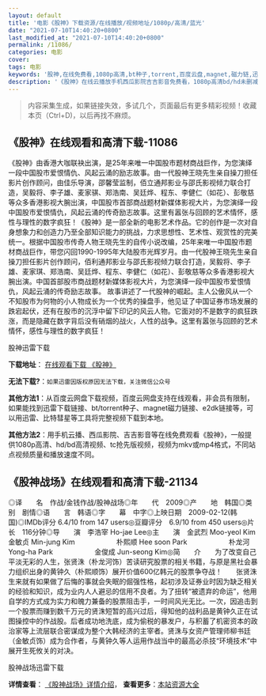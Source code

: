 ```yaml
---
layout: default
title: '电影《股神》下载资源/在线播放/视频地址/1080p/高清/蓝光'
date: "2021-07-10T14:40:20+0800"
last_modified_at: "2021-07-10T14:40:20+0800"
permalink: /11086/
categories: 电影
cover:
tags: 电影
keywords: '股神,在线免费看,1080p高清,bt种子,torrent,百度云盘,magnet,磁力链,迅雷下载资源'
description: '《股神》在线云播放手机西瓜影院吉吉影音免费看，1080p高清bd/hd未删减完整版和tc抢先枪版，mkv/mp4格式，附带bt/torrent种子、magnet/磁力链、百度云盘、网盘资源迅雷下载链接'
---
```


>内容采集生成，如果链接失效，多试几个，页面最后有更多精彩视频！收藏本页（Ctrl+D)，以后再找不麻烦。


## 《股神》在线观看和高清下载-11086

《股神》由香港大咖联袂出演，是25年来唯一中国股市题材商战巨作，为您演绎一段中国股市爱恨情仇、风起云涌的励志故事。由一代股神王晓先生亲自操刀担任影片创作顾问，由佳乐导演，邵馨莹监制，佰立通邦影业与邵氏影视倾力联合打造，吴毅将、李子雄、麦家骐、郑浩南、吴廷烨、程东、李健仁（如花）、彭敬慈等众多香港影视大腕出演，中国股市首部商战题材新媒体影视大片，为您演绎一段中国股市爱恨情仇，风起云涌的传奇励志故事。这里有嚣张与回顾的艺术情怀，感性与理性的数字疯狂！《股神》是一部全新的电影艺术作品。它的创作是一次对自身想象力和创造力乃至全部知识能力的挑战，力求思想性、艺术性、观赏性的完美统一。根据中国股市传奇人物王晓先生的自传小说改编，25年来唯一中国股市题材商战巨作，带您闪回1990-1995年大陆股市光辉岁月。由一代股神王晓先生亲自操刀担任影片创作顾问，佰利通邦影业与邵氏影视倾力联合打造，吴毅将、李子雄、麦家琪、郑浩南、吴廷烨、程东、李健仁（如花）、彭敬慈等众多香港影视大腕出演。中国首部股市商战题材新媒体影视大片，为您演绎一段中国股市爱恨情仇，风起云涌的传奇励志故事。 故事讲述了一代股神的崛起。主人公傲风从一个不知股市为何物的小人物成长为一个优秀的操盘手，他见证了中国证券市场发展的跌宕起伏，还有在股市的沉浮中留下印记的风云人物。它面对的不是数字的疯狂跌涨，而是隐藏在数字背后没有硝烟的战火，人性的战争。这里有嚣张与回顾的艺术情怀，感性与理性的数字疯狂！


股神迅雷下载

**下载地址**： [在线观看下载 《股神》](https://www.993dy.com//vod-detail-id-35731.html) 


**无法下载?**：`如果迅雷因版权原因无法下载，关注微信公众号 `

**其他方法1**：从百度云网盘下载视频，百度云网盘支持在线观看，非会员有限制，如果能找到迅雷下载链接、bt/torrent种子、magnet磁力链接、e2dk链接等，可以用迅雷、比特彗星等工具将完整视频下载到本地。

**其他方法2**：用手机云播、西瓜影院、吉吉影音等在线免费观看《股神》，一般提供1080p高清、hd/bd高清视频、tc抢先版视频，视频为mkv或mp4格式，不同站点视频质量和播放速度不同。


## 《股神战场》在线观看和高清下载-21134

◎译　　名　作战/金钱作战/股神战场◎年　　代　2009◎产　　地　韩国◎类　　别　剧情◎语　　言　韩语◎字　　幕　中字◎上映日期　2009-02-12(韩国)◎IMDb评分 6.4/10 from 147 users◎豆瓣评分　6.9/10 from 450 users◎片　　长　116分钟◎导　　演　李浩宰 Ho-jae Lee◎主　　演　金武烈 Moo-yeol Kim　　　　　　金敏贞 Min-jung Kim　　　　　　朴熙顺 Hee soon Park　　　　　　朴龙河 Yong-ha Park　　　　　　金俊成 Jun-seong Kim◎简　　介　　为了改变自己平淡无彩的人生，张贤洙（朴龙河饰）苦读研究股票的相关书籍，与原是黑社会暴力组织出身的黄钟久（朴熙顺饰）展开价值600亿韩元的股票争夺战！　　张贤洙生来就有如果做了后悔的事就会失眠的倔强性格，起初涉及证券业时因为缺乏相关的经验和知识，成为业内人人避忌的信用不良者。为了扭转“被遗弃的命运”，他用自学的方式成为实力和魄力兼备的股票阻击手，一时间风光无比。一次，因追击到一个股票而赚到数千万元的贤洙短暂的高兴过后，得知他的战利品是黄钟久正在试图操控中的作战股。后者成功地洗底，成为偷税的暴发户，与积蓄了机密资本的政治家等上流层联合密谋成为整个大韩经济的主宰者。贤洙与女资产管理师柳书廷（金敏贞饰）成为合作者，与黄钟久等人运用作战当中的最高必杀技“环境技术”中展开生死攸关的对决。


股神战场迅雷下载

**详情查看**： [《股神战场》详情介绍](/movie/21134/)， **查看更多**：[本站资源大全](/movie/t/all/)

